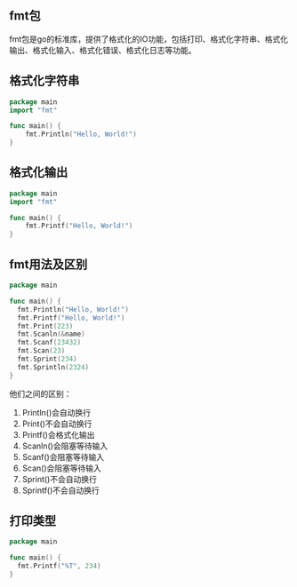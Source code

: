 ## fmt包
fmt包是go的标准库，提供了格式化的IO功能，包括打印、格式化字符串、格式化输出、格式化输入、格式化错误、格式化日志等功能。
## 格式化字符串
```go
package main
import "fmt"

func main() {
	fmt.Println("Hello, World!")
}
```
## 格式化输出
```go
package main
import "fmt"

func main() {
	fmt.Printf("Hello, World!")
}
```
## fmt用法及区别
```go
package main

func main() {
  fmt.Println("Hello, World!")
  fmt.Printf("Hello, World!")
  fmt.Print(223)
  fmt.Scanln(&name)
  fmt.Scanf(23432)
  fmt.Scan(23)
  fmt.Sprint(234)
  fmt.Sprintln(2324)
}
```
他们之间的区别：
1. Println()会自动换行
2. Print()不会自动换行
3. Printf()会格式化输出
4. Scanln()会阻塞等待输入
5. Scanf()会阻塞等待输入
6. Scan()会阻塞等待输入
7. Sprint()不会自动换行
8. Sprintf()不会自动换行

## 打印类型
```go
package main

func main() {
  fmt.Printf("%T", 234)
}
```


